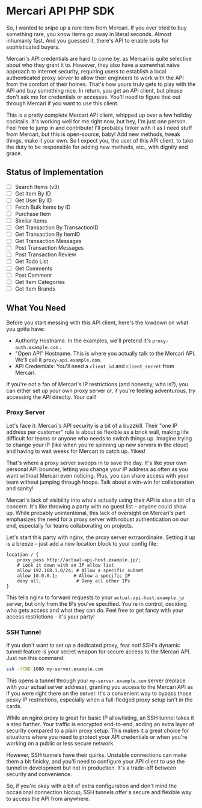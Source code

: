 # Mercari API PHP SDK 

So, I wanted to snipe up a rare item from Mercari. If you ever tried to buy something rare, you know items go away in literal seconds. Almost inhumanly fast. And you guessed it, there's API to enable bots for sophisticated buyers. 

Mercari's API credentials are hard to come by, as Mercari is quite selective about who they grant it to. However, they also have a somewhat naive approach to internet security, requiring users to establish a local authenticated proxy server to allow their engineers to work with the API from the comfort of their homes. That's how yours truly gets to play with the API and buy something nice. In return, you get an API client, but please don't ask me for credentials or accesses. You'll need to figure that out through Mercari if you want to use this client.

This is a pretty complete Mercari API client, whipped up over a few holiday cocktails. It's working well for me right now, but hey, I'm just one person. Feel free to jump in and contribute! I'll probably tinker with it as I need stuff from Mercari, but this is open-source, baby! Add new methods, tweak things, make it your own. So I expect you, the user of this API client, to take the duty to be responsible for adding new methods, etc., with dignity and grace.

## Status of Implementation

 - [ ] Search Items (v3)
 - [ ] Get Item By ID
 - [ ] Get User By ID
 - [ ] Fetch Bulk Items by ID
 - [ ] Purchase Item
 - [ ] Similar Items
 - [ ] Get Transaction By TransactionID
 - [ ] Get Transaction By ItemID
 - [ ] Get Transaction Messages
 - [ ] Post Transaction Messages
 - [ ] Post Transaction Review
 - [ ] Get Todo List
 - [ ] Get Comments
 - [ ] Post Comment
 - [ ] Get Item Categories
 - [ ] Get Item Brands

## What You Need

Before you start messing with this API client, here's the lowdown on what you gotta have:
- Authority Hostname. In the examples, we'll pretend it's `proxy-auth.example.com` .
- "Open API" Hostname. This is where you actually talk to the Mercari API. We'll call it `proxy-api.example.com`. 
- API Credentials: You'll need a `client_id` and `client_secret` from Mercari.
  
If you're not a fan of Mercari's IP restrictions (and honestly, who is?), you can either set up your own proxy server or, if you're feeling adventurous, try accessing the API directly. Your call!

### Proxy Server

Let's face it: Mercari's API security is a bit of a buzzkill. Their "one IP address per customer" rule is about as flexible as a brick wall, making life difficult for teams or anyone who needs to switch things up. Imagine trying to change your IP (like when you're spinning up new servers in the cloud) and having to wait weeks for Mercari to catch up. Yikes!

That's where a proxy server swoops in to save the day. It's like your own personal API bouncer, letting you change your IP address as often as you want without Mercari even noticing. Plus, you can share access with your team without jumping through hoops. Talk about a win-win for collaboration and sanity!

Mercari's lack of visibility into who's actually using their API is also a bit of a concern. It's like throwing a party with no guest list – anyone could show up. While probably unintentional, this lack of oversight on Mercari's part emphasizes the need for a proxy server with robust authentication on our end, especially for teams collaborating on projects.

Let's start this party with nginx, the proxy server extraordinaire. Setting it up is a breeze – just add a new location block to your config file:

```nginx
location / {
    proxy_pass http://actual-api-host.example.jp/; 
    # Lock it down with an IP allow list
    allow 192.168.1.0/24; # Allow a specific subnet
    allow 10.0.0.1;      # Allow a specific IP
    deny all;             # Deny all other IPs
}
```

This tells nginx to forward requests to your `actual-api-host.example.jp` server, but only from the IPs you've specified. You're in control, deciding who gets access and what they can do. Feel free to get fancy with your access restrictions – it's your party!

### SSH Tunnel

If you don't want to set up a dedicated proxy, fear not! SSH's dynamic tunnel feature is your secret weapon for secure access to the Mercari API. Just run this command:

```bash
ssh -fCND 1080 my-server.example.com
```

This opens a tunnel through your `my-server.example.com` server (replace with your actual server address), granting you access to the Mercari API as if you were right there on the server. It's a convenient way to bypass those pesky IP restrictions, especially when a full-fledged proxy setup isn't in the cards.

While an nginx proxy is great for basic IP allowlisting, an SSH tunnel takes it a step further. Your traffic is encrypted end-to-end, adding an extra layer of security compared to a plain proxy setup. This makes it a great choice for situations where you need to protect your API credentials or when you're working on a public or less secure network.

However, SSH tunnels have their quirks. Unstable connections can make them a bit finicky, and you'll need to configure your API client to use the tunnel in development but not in production. It's a trade-off between security and convenience.

So, if you're okay with a bit of extra configuration and don't mind the occasional connection hiccup, SSH tunnels offer a secure and flexible way to access the API from anywhere. 

